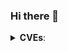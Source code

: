### Hi there 👋

<details>
<summary><b>CVEs</b>:</summary>
<ul>
<a href="https://nvd.nist.gov/vuln/detail/CVE-2024-23830">CVE-2024-23830</a><br>
<a href="https://www.cve.org/CVERecord?id=CVE-2024-24818">CVE-2024-24818</a>
</ul>
</details>
